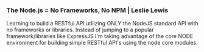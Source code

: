 
<h3>The Node.js = No Frameworks, No NPM | Leslie Lewis</h3>

Learning to build a RESTful API utilizing ONLY the NodeJS standard API with no frameworks or libraries.
Instead of jumping to a popular framework/libraries like ExpressJS I'm taking advantage of the core NODE environment for building simple RESTful API's using the node core modules.
